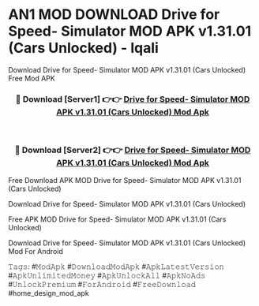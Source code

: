 # AN1 MOD DOWNLOAD Drive for Speed- Simulator MOD APK v1.31.01 (Cars Unlocked) - lqali
Download Drive for Speed- Simulator MOD APK v1.31.01 (Cars Unlocked) Free Mod APK

<div align="center">
<h3>🔴 Download [Server1] 👉👉 <a href="https://apk-comot.site?title=Drive_for_Speed-_Simulator_MOD_APK_v1.31.01_(Cars_Unlocked)">Drive for Speed- Simulator MOD APK v1.31.01 (Cars Unlocked) Mod Apk</a></h3><br>

<h3>🔴 Download [Server2] 👉👉 <a href="https://apk-comot.site?title=Drive_for_Speed-_Simulator_MOD_APK_v1.31.01_(Cars_Unlocked)">Drive for Speed- Simulator MOD APK v1.31.01 (Cars Unlocked) Mod Apk</a></h3>
</div>


Free Download APK MOD Drive for Speed- Simulator MOD APK v1.31.01 (Cars Unlocked)

Download Drive for Speed- Simulator MOD APK v1.31.01 (Cars Unlocked) 

Free APK MOD Drive for Speed- Simulator MOD APK v1.31.01 (Cars Unlocked) 

Download Drive for Speed- Simulator MOD APK v1.31.01 (Cars Unlocked) Mod For Android

𝚃𝚊𝚐𝚜: #𝙼𝚘𝚍𝙰𝚙𝚔 #𝙳𝚘𝚠𝚗𝚕𝚘𝚊𝚍𝙼𝚘𝚍𝙰𝚙𝚔 #𝙰𝚙𝚔𝙻𝚊𝚝𝚎𝚜𝚝𝚅𝚎𝚛𝚜𝚒𝚘𝚗 #𝙰𝚙𝚔𝚄𝚗𝚕𝚒𝚖𝚒𝚝𝚎𝚍𝙼𝚘𝚗𝚎𝚢 #𝙰𝚙𝚔𝚄𝚗𝚕𝚘𝚌𝚔𝙰𝚕𝚕 #𝙰𝚙𝚔𝙽𝚘𝙰𝚍𝚜 #𝚄𝚗𝚕𝚘𝚌𝚔𝙿𝚛𝚎𝚖𝚒𝚞𝚖 #𝙵𝚘𝚛𝙰𝚗𝚍𝚛𝚘𝚒𝚍 #𝙵𝚛𝚎𝚎𝙳𝚘𝚠𝚗𝚕𝚘𝚊𝚍 #home_design_mod_apk